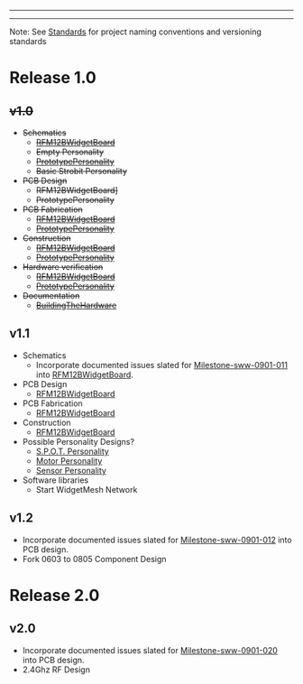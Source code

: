 
---



---

Note: See [Standards](Standards.md) for project naming conventions and versioning standards

# Release 1.0 #
## ~~v1.0~~ ##
  * ~~Schematics~~
    * ~~[RFM12BWidgetBoard](RFM12BWidgetBoard.md)~~
    * ~~Empty Personality~~
    * ~~[PrototypePersonality](PrototypePersonality.md)~~
    * ~~Basic Strobit Personality~~
  * ~~PCB Design~~
    * ~~RFM12BWidgetBoard]~~
    * ~~PrototypePersonality~~
  * ~~PCB Fabrication~~
    * ~~[RFM12BWidgetBoard](RFM12BWidgetBoard.md)~~
    * ~~[PrototypePersonality](PrototypePersonality.md)~~
  * ~~Construction~~
    * ~~[RFM12BWidgetBoard](RFM12BWidgetBoard.md)~~
    * ~~[PrototypePersonality](PrototypePersonality.md)~~
  * ~~Hardware verification~~
    * ~~[RFM12BWidgetBoard](RFM12BWidgetBoard.md)~~
    * ~~[PrototypePersonality](PrototypePersonality.md)~~
  * ~~Documentation~~
    * ~~[BuildingTheHardware](BuildingTheHardware.md)~~

## v1.1 ##

  * Schematics
    * Incorporate documented issues slated for [Milestone-sww-0901-011](http://code.google.com/p/strobit/issues/list?can=1&q=label%3AMilestone-sww-0901-011&colspec=ID+Type+Status+Priority+Hardware+PcbVersion+Milestone+Owner+Summary&cells=tiles) into [RFM12BWidgetBoard](RFM12BWidgetBoard.md).
  * PCB Design
    * [RFM12BWidgetBoard](RFM12BWidgetBoard.md)
  * PCB Fabrication
    * [RFM12BWidgetBoard](RFM12BWidgetBoard.md)
  * Construction
    * [RFM12BWidgetBoard](RFM12BWidgetBoard.md)
  * Possible Personality Designs?
    * [S.P.O.T. Personality](http://code.google.com/p/strobist-project-opensource-trigger/)
    * [Motor Personality](http://www.ladyada.net/make/mshield/)
    * [Sensor Personality](http://jeelab.equi4.com/2009/03/30/meet-the-jeenode-pulse/)
  * Software libraries
    * Start WidgetMesh Network
## v1.2 ##
  * Incorporate documented issues slated for [Milestone-sww-0901-012](http://code.google.com/p/strobit/issues/list?can=1&q=label%3AMilestone-sww-0901-012&colspec=ID+Type+Status+Priority+Hardware+PcbVersion+Milestone+Owner+Summary&cells=tiles) into PCB design.
  * Fork 0603 to 0805 Component Design
# Release 2.0 #
## v2.0 ##
  * Incorporate documented issues slated for [Milestone-sww-0901-020](http://code.google.com/p/strobit/issues/list?can=1&q=label%3AMilestone-sww-0901-020&colspec=ID+Type+Status+Priority+Hardware+PcbVersion+Milestone+Owner+Summary&cells=tiles) into PCB design.
  * 2.4Ghz RF Design